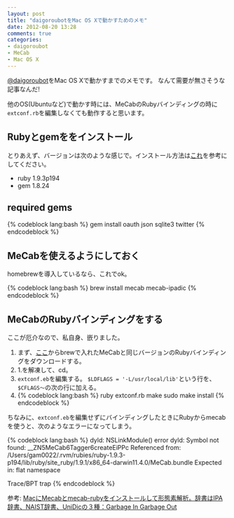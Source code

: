 ```yaml
---
layout: post
title: "daigoroubotをMac OS Xで動かすためのメモ"
date: 2012-08-20 13:28
comments: true
categories: 
- daigoroubot
- MeCab
- Mac OS X
---
```


[@daigoroubot](https://twitter.com/daigoroubot)をMac OS Xで動かすまでのメモです。
なんて需要が無さそうな記事なんだ!

他のOS(Ubuntuなど)で動かす時には、MeCabのRubyバインディングの時に`extconf.rb`を編集しなくても動作すると思います。

## Rubyとgemををインストール

とりあえず、バージョンは次のような感じで。インストール方法は[これ](/blog/2012/07/27/getting-started-with-ruby-on-rails-on-mac/)を参考にしてください。

* ruby 1.9.3p194 
* gem 1.8.24

## required gems

{% codeblock lang:bash %}
gem install oauth json sqlite3 twitter
{% endcodeblock %}

## MeCabを使えるようにしておく

homebrewを導入しているなら、これでok。

{% codeblock lang:bash %}
brew install mecab mecab-ipadic
{% endcodeblock %}

## MeCabのRubyバインディングをする

ここが厄介なので、私自身、嵌りました。

1. まず、[ここ](http://code.google.com/p/mecab/downloads/list)からbrewで入れたMeCabと同じバージョンのRubyバインディングをダウンロードする。
2. 1.を解凍して、cd。
3. `extconf.eb`を編集する。
  `$LDFLAGS = '-L/usr/local/lib'`という行を、`$CFLAGS〜`の次の行に加える。
4. {% codeblock lang:bash %}
ruby extconf.rb
make
sudo make install
{% endcodeblock %}

ちなみに、`extconf.eb`を編集せずにバインディングしたときにRubyからmecabを使うと、次のようなエラーになってしまう。

{% codeblock lang:bash %}
dyld: NSLinkModule() error
dyld: Symbol not found: __ZN5MeCab6Tagger6createEiPPc
  Referenced from: /Users/gam0022/.rvm/rubies/ruby-1.9.3-p194/lib/ruby/site_ruby/1.9.1/x86_64-darwin11.4.0/MeCab.bundle
  Expected in: flat namespace

Trace/BPT trap
{% endcodeblock %}

参考:
[MacにMecabとmecab-rubyをインストールして形態素解析。辞書はIPA辞書、NAIST辞書、UniDicの３種：Garbage In Garbage Out](http://g1g0.com/2012/03/1752/)
